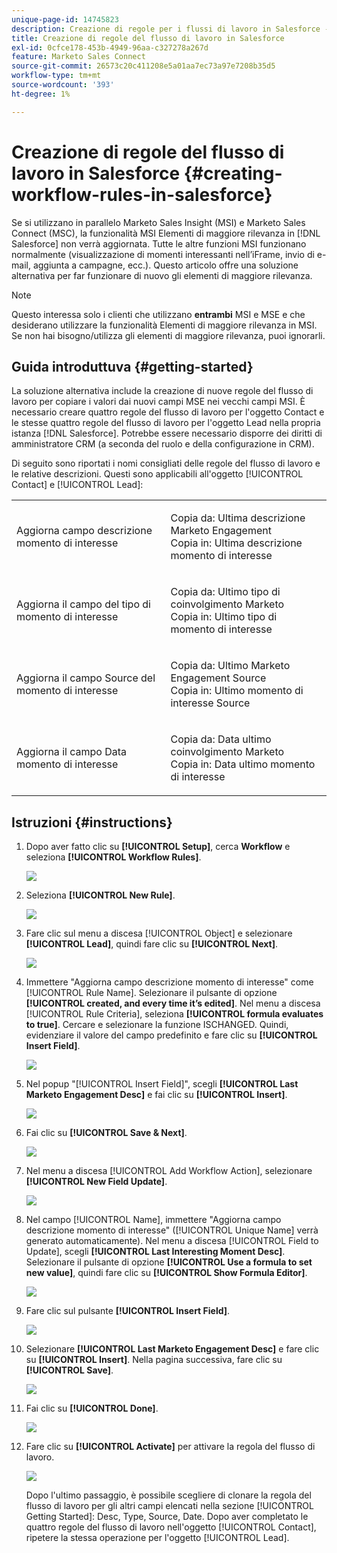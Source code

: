 ```yaml
---
unique-page-id: 14745823
description: Creazione di regole per i flussi di lavoro in Salesforce - Documentazione di Marketo - Documentazione del prodotto
title: Creazione di regole del flusso di lavoro in Salesforce
exl-id: 0cfce178-453b-4949-96aa-c327278a267d
feature: Marketo Sales Connect
source-git-commit: 26573c20c411208e5a01aa7ec73a97e7208b35d5
workflow-type: tm+mt
source-wordcount: '393'
ht-degree: 1%

---
```


# Creazione di regole del flusso di lavoro in Salesforce {#creating-workflow-rules-in-salesforce}

Se si utilizzano in parallelo Marketo Sales Insight (MSI) e Marketo Sales Connect (MSC), la funzionalità MSI Elementi di maggiore rilevanza in [!DNL Salesforce] non verrà aggiornata. Tutte le altre funzioni MSI funzionano normalmente (visualizzazione di momenti interessanti nell’iFrame, invio di e-mail, aggiunta a campagne, ecc.). Questo articolo offre una soluzione alternativa per far funzionare di nuovo gli elementi di maggiore rilevanza.

>[!NOTE]
>
>Questo interessa solo i clienti che utilizzano **entrambi** MSI e MSE e che desiderano utilizzare la funzionalità Elementi di maggiore rilevanza in MSI. Se non hai bisogno/utilizza gli elementi di maggiore rilevanza, puoi ignorarli.

## Guida introduttuva {#getting-started}

La soluzione alternativa include la creazione di nuove regole del flusso di lavoro per copiare i valori dai nuovi campi MSE nei vecchi campi MSI. È necessario creare quattro regole del flusso di lavoro per l&#39;oggetto Contact e le stesse quattro regole del flusso di lavoro per l&#39;oggetto Lead nella propria istanza [!DNL Salesforce]. Potrebbe essere necessario disporre dei diritti di amministratore CRM (a seconda del ruolo e della configurazione in CRM).

Di seguito sono riportati i nomi consigliati delle regole del flusso di lavoro e le relative descrizioni. Questi sono applicabili all&#39;oggetto [!UICONTROL Contact] e [!UICONTROL Lead]:

<table>
 <colgroup>
  <col>
  <col>
 </colgroup>
 <tbody>
  <tr>
   <td>Aggiorna campo descrizione momento di interesse</td>
   <td><p>Copia da: Ultima descrizione Marketo Engagement<br>Copia in: Ultima descrizione momento di interesse</p></td>
  </tr>
  <tr>
   <td>Aggiorna il campo del tipo di momento di interesse</td>
   <td><p>Copia da: Ultimo tipo di coinvolgimento Marketo<br>Copia in: Ultimo tipo di momento di interesse</p></td>
  </tr>
  <tr>
   <td>Aggiorna il campo Source del momento di interesse</td>
   <td><p>Copia da: Ultimo Marketo Engagement Source<br>Copia in: Ultimo momento di interesse Source</p></td>
  </tr>
  <tr>
   <td>Aggiorna il campo Data momento di interesse</td>
   <td><p>Copia da: Data ultimo coinvolgimento Marketo<br>Copia in: Data ultimo momento di interesse</p></td>
  </tr>
 </tbody>
</table>

## Istruzioni {#instructions}

1. Dopo aver fatto clic su **[!UICONTROL Setup]**, cerca **Workflow** e seleziona **[!UICONTROL Workflow Rules]**.

   ![](assets/one-1.png)

1. Seleziona **[!UICONTROL New Rule]**.

   ![](assets/two-1.png)

1. Fare clic sul menu a discesa [!UICONTROL Object] e selezionare **[!UICONTROL Lead]**, quindi fare clic su **[!UICONTROL Next]**.

   ![](assets/three-1.png)

1. Immettere &quot;Aggiorna campo descrizione momento di interesse&quot; come [!UICONTROL Rule Name]. Selezionare il pulsante di opzione **[!UICONTROL created, and every time it’s edited]**. Nel menu a discesa [!UICONTROL Rule Criteria], seleziona **[!UICONTROL formula evaluates to true]**. Cercare e selezionare la funzione ISCHANGED. Quindi, evidenziare il valore del campo predefinito e fare clic su **[!UICONTROL Insert Field]**.

   ![](assets/four-1.png)

1. Nel popup &quot;[!UICONTROL Insert Field]&quot;, scegli **[!UICONTROL Last Marketo Engagement Desc]** e fai clic su **[!UICONTROL Insert]**.

   ![](assets/five-1.png)

1. Fai clic su **[!UICONTROL Save & Next]**.

   ![](assets/6.png)

1. Nel menu a discesa [!UICONTROL Add Workflow Action], selezionare **[!UICONTROL New Field Update]**.

   ![](assets/seven.png)

1. Nel campo [!UICONTROL Name], immettere &quot;Aggiorna campo descrizione momento di interesse&quot; ([!UICONTROL Unique Name] verrà generato automaticamente). Nel menu a discesa [!UICONTROL Field to Update], scegli **[!UICONTROL Last Interesting Moment Desc]**. Selezionare il pulsante di opzione **[!UICONTROL Use a formula to set new value]**, quindi fare clic su **[!UICONTROL Show Formula Editor]**.

   ![](assets/eight.png)

1. Fare clic sul pulsante **[!UICONTROL Insert Field]**.

   ![](assets/9a.png)

1. Selezionare **[!UICONTROL Last Marketo Engagement Desc]** e fare clic su **[!UICONTROL Insert]**. Nella pagina successiva, fare clic su **[!UICONTROL Save]**.

   ![](assets/nine.png)

1. Fai clic su **[!UICONTROL Done]**.

   ![](assets/twelve.png)

1. Fare clic su **[!UICONTROL Activate]** per attivare la regola del flusso di lavoro.

   ![](assets/thirteen.png)

   Dopo l&#39;ultimo passaggio, è possibile scegliere di clonare la regola del flusso di lavoro per gli altri campi elencati nella sezione [!UICONTROL Getting Started]: Desc, Type, Source, Date. Dopo aver completato le quattro regole del flusso di lavoro nell&#39;oggetto [!UICONTROL Contact], ripetere la stessa operazione per l&#39;oggetto [!UICONTROL Lead].
